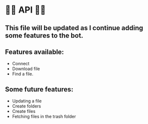 # 🐱‍🏍 API 🐱‍🏍
## This file will be updated as I continue adding some features to the bot.

## Features available:
 - Connect
 - Download file
 - Find a file.

## Some future features:
 - Updating a file
 - Create folders
 - Create files
 - Fetching files in the trash folder
